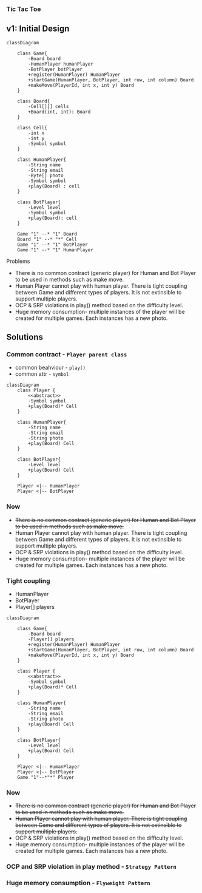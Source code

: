 ### Tic Tac Toe

## v1: Initial Design

```mermaid
classDiagram

    class Game{
        -Board board
        -HumanPlayer humanPlayer
        -BotPlayer botPlayer
        +register(HumanPlayer) HumanPlayer
        +startGame(HumanPlayer, BotPlayer, int row, int column) Board
        +makeMove(PlayerId, int x, int y) Board
    }

    class Board{
        -Cell[][] cells
        +Board(int, int): Board
    }

    class Cell{
        -int x
        -int y
        -Symbol symbol
    }

    class HumanPlayer{
        -String name
        -String email
        -Byte[] photo
        -Symbol symbol
        +play(Board) : cell
    }

    class BotPlayer{
        -Level level
        -Symbol symbol
        +play(Board): cell
    }

    Game "1" --* "1" Board
    Board "1" --* "*" Cell
    Game "1" --* "1" BotPlayer
    Game "1" --* "1" HumanPlayer

```
Problems
* There is no common contract (generic player) for Human and Bot Player to be used in methods such as make move.
* Human Player cannot play with human player. There is tight coupling between Game and different types of players. It is not extinsible to support multiple players.
* OCP & SRP violations in play() method based on the difficulty level.
* Huge memory consumption- multiple instances of the player will be created for multiple games. Each instances has a new photo.

## Solutions

### <b>Common contract - `Player parent class`</b>
- common beahviour - `play()`
- common attr - `symbol`

```mermaid
classDiagram
    class Player {
        <<abstract>>
        -Symbol symbol
        +play(Board)* Cell
    }

    class HumanPlayer{
        -String name
        -String email
        -String photo
        +play(Board) Cell
    }

    class BotPlayer{
        -Level level
        +play(Board) Cell
    }

    Player <|-- HumanPlayer
    Player <|-- BotPlayer

```
### Now

* ~~There is no common contract (generic player) for Human and Bot Player to be used in methods such as make move.~~
* Human Player cannot play with human player. There is tight coupling between Game and different types of players. It is not extinsible to support multiple players.
* OCP & SRP violations in play() method based on the difficulty level.
* Huge memory consumption- multiple instances of the player will be created for multiple games. Each instances has a new photo.

### <b>Tight coupling</b>
- HumanPlayer
- BotPlayer
- Player[] players

```mermaid
classDiagram

    class Game{
        -Board board
        -Player[] players
        +register(HumanPlayer) HumanPlayer
        +startGame(HumanPlayer, BotPlayer, int row, int column) Board
        +makeMove(PlayerId, int x, int y) Board
    }

    class Player {
        <<abstract>>
        -Symbol symbol
        +play(Board)* Cell
    }

    class HumanPlayer{
        -String name
        -String email
        -String photo
        +play(Board) Cell
    }

    class BotPlayer{
        -Level level
        +play(Board) Cell
    }

    Player <|-- HumanPlayer
    Player <|-- BotPlayer
    Game "1"--*"*" Player

```

### Now

* ~~There is no common contract (generic player) for Human and Bot Player to be used in methods such as make move.~~
* ~~Human Player cannot play with human player. There is tight coupling between Game and different types of players. It is not extinsible to support multiple players.~~
* OCP & SRP violations in play() method based on the difficulty level.
* Huge memory consumption- multiple instances of the player will be created for multiple games. Each instances has a new photo.


### <b>OCP and SRP violation in play method - `Strategy Pattern`</b>

### <b>Huge memory consumption - `Flyweight Pattern`</b>






